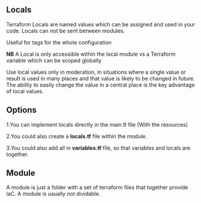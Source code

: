## Locals 

Terraform Locals are named values which can be assigned and used in your code.
Locals can not be sent between modules.

Useful for tags for the whole configuration  

**NB** A Local is only accessible within the local module vs a Terraform variable which can be scoped globally

Use local values only in moderation, in situations where a single value or result is used in many places and that value is likely to be changed in future. The ability to easily change the value in a central place is the key advantage of local values.

## Options

1.You can implement locals directly in the main.tf file (With the resources)

2.You could also create a **locals.tf** file within the module.

3.You could also add all in **variables.tf** file, so that variables and locals are together. 


## Module

A module is just a folder with a set of terraform files that together provide IaC. 
A module is usually not dividable.
